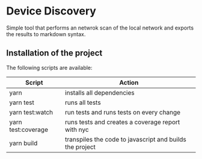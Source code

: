# Device Discovery

Simple tool that performs an netwrok scan of the local network and exports the results
to markdown syntax.

## Installation of the project

The following scripts are available:

| Script             | Action                                                   |
| ------------------ | -------------------------------------------------------- |
| yarn               | installs all dependencies                                |
| yarn test          | runs all tests                                           |
| yarn test:watch    | run tests and runs tests on every change                 |
| yarn test:coverage | runs tests and creates a coverage report with nyc        |
| yarn build         | transpiles the code to javascript and builds the project |
